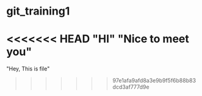 # git_training1
<<<<<<< HEAD
"HI"
"Nice to meet you"
=======
"Hey, This is file"
>>>>>>> 97e1afa9afd8a3e9b9f5f6b88b83dcd3af777d9e

